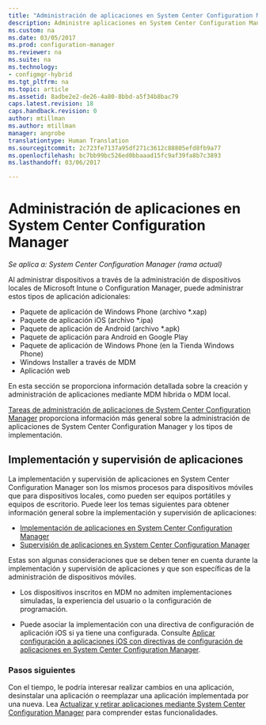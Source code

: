 ```yaml
---
title: "Administración de aplicaciones en System Center Configuration Manager | Microsoft Docs"
description: Administre aplicaciones en System Center Configuration Manager.
ms.custom: na
ms.date: 03/05/2017
ms.prod: configuration-manager
ms.reviewer: na
ms.suite: na
ms.technology:
- configmgr-hybrid
ms.tgt_pltfrm: na
ms.topic: article
ms.assetid: 8adbe2e2-de26-4a80-8bbd-a5f34b8bac79
caps.latest.revision: 18
caps.handback.revision: 0
author: mtillman
ms.author: mtillman
manager: angrobe
translationtype: Human Translation
ms.sourcegitcommit: 2c723fe7137a95df271c3612c88805efd8fb9a77
ms.openlocfilehash: bc7bb99bc526ed0bbaaad15fc9af39fa8b7c3893
ms.lasthandoff: 03/06/2017

---
```

# <a name="manage-applications-in-system-center-configuration-manager"></a>Administración de aplicaciones en System Center Configuration Manager

*Se aplica a: System Center Configuration Manager (rama actual)*

Al administrar dispositivos a través de la administración de dispositivos locales de Microsoft Intune o Configuration Manager, puede administrar estos tipos de aplicación adicionales:
- Paquete de aplicación de Windows Phone (archivo *.xap)
- Paquete de aplicación iOS (archivo *.ipa)
- Paquete de aplicación de Android (archivo *.apk)
- Paquete de aplicación para Android en Google Play
- Paquete de aplicación de Windows Phone (en la Tienda Windows Phone)
- Windows Installer a través de MDM
- Aplicación web

En esta sección se proporciona información detallada sobre la creación y administración de aplicaciones mediante MDM híbrida o MDM local.

[Tareas de administración de aplicaciones de System Center Configuration Manager](../../apps/deploy-use/management-tasks-applications.md) proporciona información más general sobre la administración de aplicaciones de System Center Configuration Manager y los tipos de implementación.

## <a name="deploying-and-monitoring-apps"></a>Implementación y supervisión de aplicaciones

La implementación y supervisión de aplicaciones en System Center Configuration Manager son los mismos procesos para dispositivos móviles que para dispositivos locales, como pueden ser equipos portátiles y equipos de escritorio. Puede leer los temas siguientes para obtener información general sobre la implementación y supervisión de aplicaciones:

- [Implementación de aplicaciones en System Center Configuration Manager](../../apps/deploy-use/deploy-applications.md)
- [Supervisión de aplicaciones en System Center Configuration Manager](../../apps/deploy-use/monitor-applications-from-the-console.md)

Estas son algunas consideraciones que se deben tener en cuenta durante la implementación y supervisión de aplicaciones y que son específicas de la administración de dispositivos móviles.

- Los dispositivos inscritos en MDM no admiten implementaciones simuladas, la experiencia del usuario o la configuración de programación.

- Puede asociar la implementación con una directiva de configuración de aplicación iOS si ya tiene una configurada. Consulte [Aplicar configuración a aplicaciones iOS con directivas de configuración de aplicaciones en System Center Configuration Manager](configure-ios-apps-with-app-configuration-policies.md).

### <a name="next-steps"></a>Pasos siguientes

Con el tiempo, le podría interesar realizar cambios en una aplicación, desinstalar una aplicación o reemplazar una aplicación implementada por una nueva. Lea [Actualizar y retirar aplicaciones mediante System Center Configuration Manager](../../apps/deploy-use/update-and-retire-applications.md) para comprender estas funcionalidades.

